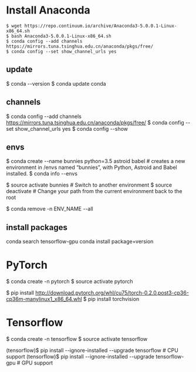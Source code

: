 # Install Anaconda

```
$ wget https://repo.continuum.io/archive/Anaconda3-5.0.0.1-Linux-x86_64.sh
$ bash Anaconda3-5.0.0.1-Linux-x86_64.sh
$ conda config --add channels https://mirrors.tuna.tsinghua.edu.cn/anaconda/pkgs/free/
$ conda config --set show_channel_urls yes
```

## update

$ conda --version
$ conda update conda

## channels

$ conda config --add channels https://mirrors.tuna.tsinghua.edu.cn/anaconda/pkgs/free/
$ conda config --set show_channel_urls yes
$ conda config --show

## envs

$ conda create --name bunnies python=3.5 astroid babel #  creates a new environment in /envs named “bunnies”, with Python, Astroid and Babel installed.
$ conda info --envs

$ source activate bunnies # Switch to another environment
$ source deactivate # Change your path from the current environment back to the root

$ conda remove -n ENV_NAME --all

## install packages

conda search tensorflow-gpu
conda install package=version

# PyTorch

$ conda create -n pytorch
$ source activate pytorch

$ pip install http://download.pytorch.org/whl/cu75/torch-0.2.0.post3-cp36-cp36m-manylinux1_x86_64.whl
$ pip install torchvision


# Tensorflow

$ conda create -n tensorflow
$ source activate tensorflow

(tensorflow)$ pip install --ignore-installed --upgrade tensorflow # CPU support
(tensorflow)$ pip install --ignore-installed --upgrade tensorflow-gpu # GPU support



